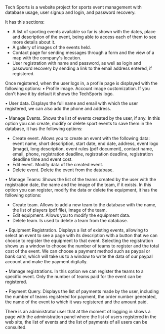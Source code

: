 Tech Sports is a website project for sports event management with database usage, user signup and login, and password recovery.

It has this sections:
- A list of sporting events available so far is shown with the dates, place and description of the event, being able to access each of them to see more details about it.
- A gallery of images of the events held.
- Contact page for sending messages through a form and the view of a map with the company's location.
- User registration with name and password, as well as login and password recovery by sending a link to the email address entered, if registered.

Once registered, when the user logs in, a profile page is displayed with the following options: 
• Profile image. Account image customization. If you don't have it by default it shows the TechSports logo.

• User data. Displays the full name and email with which the user registered, we can also add the phone and address.

• Manage Events. Shows the list of events created by the user, if any. In this option you can create, modify or delete sport events to save them in the database, it has the following options:
 - Create event. Allows you to create an event with the following data: event name, short description, start date, end date, address, event logo (image), long description, event rules (pdf document), contact name, email, phone, registration deadline, registration deadline, registration deadline time and event cost.
- Edit event. Modify data of the created event.
- Delete event. Delete the event from the database.

• Manage Teams: Shows the list of the teams created by the user with the registration date, the name and the image of the team, if it exists. In this option you can register, modify the data or delete the equipment, it has the following options:
- Create team. Allows to add a new team to the database with the name, the list of players (pdf file), image of the team.
- Edit equipment. Allows you to modify the equipment data.
- Delete team. Is used to delete a team from the database.

• Equipment Registration. Displays a list of existing events, allowing to select an event to see a page with its description with a button that we can choose to register the equipment to that event. Selecting the registration shows us a window to choose the number of teams to register and the total cost of the event. We can choose a payment method such as paypal or bank card, which will take us to a window to write the data of our paypal account and make the payment digitally.

• Manage registrations. In this option we can register the teams to a specific event. Only the number of teams paid for the event can be registered.

• Payment Query. Displays the list of payments made by the user, including the number of teams registered for payment, the order number generated, the name of the event to which it was registered and the amount paid.

There is an administrator user that at the moment of logging in shows a page with the administration panel where the list of users registered in the web site, the list of events and the list of payments of all users can be consulted.
